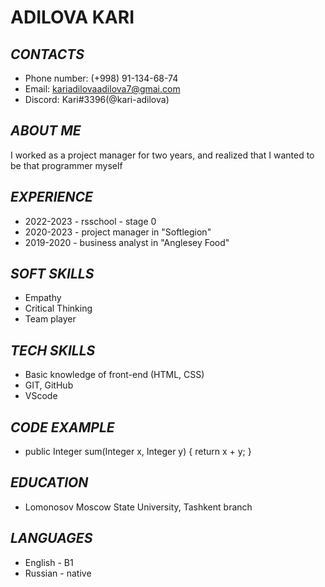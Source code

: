 # ADILOVA KARI
## *CONTACTS*
* Phone number: (+998) 91-134-68-74
* Email: kariadilovaadilova7@gmai.com
* Discord: Kari#3396(@kari-adilova)
## *ABOUT ME*
I worked as a project manager for two years, and realized that I wanted to be that programmer myself
## *EXPERIENCE*
* 2022-2023 - rsschool - stage 0
* 2020-2023 - project manager in "Softlegion"
* 2019-2020 - business analyst in "Anglesey Food"
## *SOFT SKILLS*
* Empathy
* Critical Thinking
* Team player
## *TECH SKILLS*
* Basic knowledge of front-end (HTML, CSS)
* GIT, GitHub
* VScode
## *CODE EXAMPLE*
* public Integer sum(Integer x, Integer y) { return x + y; }
## *EDUCATION*
* Lomonosov Moscow State University, Tashkent branch
## *LANGUAGES*
* English - B1
* Russian - native